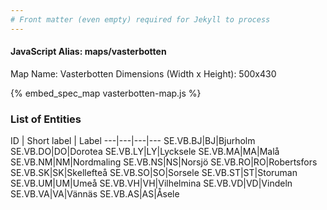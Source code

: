 ```yaml
---
# Front matter (even empty) required for Jekyll to process
---
```


#### JavaScript Alias: maps/vasterbotten

Map Name: Vasterbotten
Dimensions (Width x Height): 500x430



{% embed_spec_map vasterbotten-map.js %}

### List of Entities

ID | Short label | Label
---|---|---|---
SE.VB.BJ|BJ|Bjurholm
SE.VB.DO|DO|Dorotea
SE.VB.LY|LY|Lycksele
SE.VB.MA|MA|Malå
SE.VB.NM|NM|Nordmaling
SE.VB.NS|NS|Norsjö
SE.VB.RO|RO|Robertsfors
SE.VB.SK|SK|Skellefteå
SE.VB.SO|SO|Sorsele
SE.VB.ST|ST|Storuman
SE.VB.UM|UM|Umeå
SE.VB.VH|VH|Vilhelmina
SE.VB.VD|VD|Vindeln
SE.VB.VA|VA|Vännäs
SE.VB.AS|AS|Åsele

